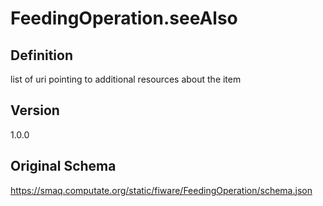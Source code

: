 # FeedingOperation.seeAlso

## Definition
list of uri pointing to additional resources about the item

## Version
1.0.0

## Original Schema
https://smaq.computate.org/static/fiware/FeedingOperation/schema.json
